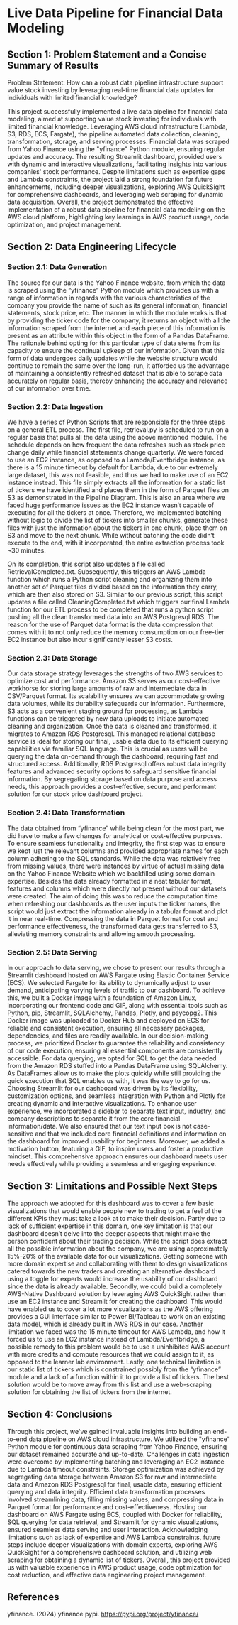 # Live Data Pipeline for Financial Data Modeling

## Section 1: Problem Statement and a Concise Summary of Results

Problem Statement: How can a robust data pipeline infrastructure support value stock investing by leveraging real-time financial data updates for individuals with limited financial knowledge?

This project successfully implemented a live data pipeline for financial data modeling, aimed at supporting value stock investing for individuals with limited financial knowledge. Leveraging AWS cloud infrastructure (Lambda, S3, RDS, ECS, Fargate), the pipeline automated data collection, cleaning, transformation, storage, and serving processes. Financial data was scraped from Yahoo Finance using the "yfinance" Python module, ensuring regular updates and accuracy. The resulting Streamlit dashboard, provided users with dynamic and interactive visualizations, facilitating insights into various companies' stock performance. Despite limitations such as expertise gaps and Lambda constraints, the project laid a strong foundation for future enhancements, including deeper visualizations, exploring AWS QuickSight for comprehensive dashboards, and leveraging web scraping for dynamic data acquisition. Overall, the project demonstrated the effective implementation of a robust data pipeline for financial data modeling on the AWS cloud platform, highlighting key learnings in AWS product usage, code optimization, and project management.

## Section 2: Data Engineering Lifecycle

### Section 2.1: Data Generation

The source for our data is the Yahoo Finance website, from which the data is scraped using the “yfinance” Python module which provides us with a range of information in regards with the various characteristics of the company you provide the name of such as its general information, financial statements, stock price, etc.
The manner in which the module works is that by providing the ticker code for the company, it returns an object with all the information scraped from the internet and each piece of this information is present as an attribute within this object in the form of a Pandas DataFrame. The rationale behind opting for this particular type of data stems from its capacity to ensure the continual upkeep of our information. Given that this form of data undergoes daily updates while the website structure would continue to remain the same over the long-run, it afforded us the advantage of maintaining a consistently refreshed dataset that is able to scrape data accurately on regular basis, thereby enhancing the accuracy and relevance of our information over time.

### Section 2.2: Data Ingestion

We have a series of Python Scripts that are responsible for the three steps on a general ETL process. The first file, retrieval.py is scheduled to run on a regular basis that pulls all the data using the above mentioned module. The schedule depends on how frequent the data refreshes such as stock price change daily while financial statements change quarterly. We were forced to use an EC2 instance, as opposed to a Lambda/Eventbridge instance, as there is a 15 minute timeout by default for Lambda, due to our extremely large dataset, this was not feasible, and thus we had to make use of an EC2 instance instead. This file simply extracts all the information for a static list of tickers we have identified and places them in the form of Parquet files on S3 as demonstrated in the Pipeline Diagram. This is also an area where we faced huge performance issues as the EC2 instance wasn’t capable of executing for all the tickers at once. Therefore, we implemented batching without logic to divide the list of tickers into smaller chunks, generate these files with just the information about the tickers in one chunk, place them on S3 and move to the next chunk. While without batching the code didn’t execute to the end, with it incorporated, the entire extraction process took ~30 minutes.

On its completion, this script also updates a file called RetrievalCompleted.txt. Subsequently, this triggers an AWS Lambda function which runs a Python script cleaning and organizing them into another set of Parquet files divided based on the information they carry, which are then also stored on S3. Similar to our previous script, this script updates a file called CleaningCompleted.txt which triggers our final Lambda function for our ETL process to be completed that runs a python script pushing all the clean transformed data into an AWS Postgresql RDS. The reason for the use of Parquet data format is the data compression that comes with it to not only reduce the memory consumption on our free-tier EC2 instance but also incur significantly lesser S3 costs.

### Section 2.3: Data Storage

Our data storage strategy leverages the strengths of two AWS services to optimize cost and performance. Amazon S3 serves as our cost-effective workhorse for storing large amounts of raw and intermediate data in CSV/Parquet format. Its scalability ensures we can accommodate growing data volumes, while its durability safeguards our information. Furthermore, S3 acts as a convenient staging ground for processing, as Lambda functions can be triggered by new data uploads to initiate automated cleaning and organization. Once the data is cleaned and transformed, it migrates to Amazon RDS Postgresql. This managed relational database service is ideal for storing our final, usable data due to its efficient querying capabilities via familiar SQL language. This is crucial as users will be querying the data on-demand through the dashboard, requiring fast and structured access. Additionally, RDS Postgresql offers robust data integrity features and advanced security options to safeguard sensitive financial information. By segregating storage based on data purpose and access needs, this approach provides a cost-effective, secure, and performant solution for our stock price dashboard project.

### Section 2.4: Data Transformation

The data obtained from “yfinance” while being clean for the most part, we did have to make a few changes for analytical or cost-effective purposes. To ensure seamless functionality and integrity, the first step was to ensure we kept just the relevant columns and provided appropriate names for each column adhering to the SQL standards. While the data was relatively free from missing values, there were instances by virtue of actual missing data on the Yahoo Finance Website which we backfilled using some domain expertise.
Besides the data already formatted in a neat tabular format, features and columns which were directly not present without our datasets were created. The aim of doing this was to reduce the computation time when refreshing our dashboards as the user inputs the ticker names, the script would just extract the information already in a tabular format and plot it in near real-time. Compressing the data in Parquet format for cost and performance effectiveness, the transformed data gets transferred to S3, alleviating memory constraints and allowing smooth processing.

### Section 2.5: Data Serving

In our approach to data serving, we chose to present our results through a Streamlit dashboard hosted on AWS Fargate using Elastic Container Service (ECS). We selected Fargate for its ability to dynamically adjust to user demand, anticipating varying levels of traffic to our dashboard. To achieve this, we built a Docker image with a foundation of Amazon Linux, incorporating our frontend code and GIF, along with essential tools such as Python, pip, Streamlit, SQLAlchemy, Pandas, Plotly, and psycopg2. This Docker image was uploaded to Docker Hub and deployed on ECS for reliable and consistent execution, ensuring all necessary packages, dependencies, and files are readily available. In our decision-making process, we prioritized Docker to guarantee the reliability and consistency of our code execution, ensuring all essential components are consistently accessible. For data querying, we opted for SQL to get the data needed from the Amazon RDS stuffed into a Pandas DataFrame using SQLAlchemy. As DataFrames allow us to make the plots quickly while still providing the quick execution that SQL enables us with, it was the way to go for us. Choosing Streamlit for our dashboard was driven by its flexibility, customization options, and seamless integration with Python and Plotly for creating dynamic and interactive visualizations. To enhance user experience, we incorporated a sidebar to separate text input, industry, and company descriptions to separate it from the core financial information/data. We also ensured that our text input box is not case-sensitive and that we included core financial definitions and information on the dashboard for improved usability for beginners. Moreover, we added a motivation button, featuring a GIF, to inspire users and foster a productive mindset. This comprehensive approach ensures our dashboard meets user needs effectively while providing a seamless and engaging experience.

## Section 3: Limitations and Possible Next Steps

The approach we adopted for this dashboard was to cover a few basic visualizations that would enable people new to trading to get a feel of the different KPIs they must take a look at to make their decision. Partly due to lack of sufficient expertise in this domain, one key limitation is that our dashboard doesn’t delve into the deeper aspects that might make the person confident about their trading decision. While the script does extract all the possible information about the company, we are using approximately 15%-20% of the available data for our visualizations. Getting someone with more domain expertise and collaborating with them to design visualizations catered towards the new traders and creating an alternative dashboard using a toggle for experts would increase the usability of our dashboard since the data is already available. Secondly, we could build a completely AWS-Native Dashboard solution by leveraging AWS QuickSight rather than use an EC2 instance and Streamlit for creating the dashboard. This would have enabled us to cover a lot more visualizations as the AWS offering provides a GUI interface similar to Power BI/Tableau to work on an existing data model, which is already built in AWS RDS in our case. Another limitation we faced was the 15 minute timeout for AWS Lambda, and how it forced us to use an EC2 instance instead of Lambda/Eventbridge, a possible remedy to this problem would be to use a uninhibited AWS account with more credits and compute resources that we could assign to it, as opposed to the learner lab environment. Lastly, one technical limitation is our static list of tickers which is constrained possibly from the “yfinance” module and a lack of a function within it to provide a list of tickers. The best solution would be to move away from this list and use a web-scraping solution for obtaining the list of tickers from the internet.


## Section 4: Conclusions

Through this project, we've gained invaluable insights into building an end-to-end data pipeline on AWS cloud infrastructure. We utilized the "yfinance" Python module for continuous data scraping from Yahoo Finance, ensuring our dataset remained accurate and up-to-date. Challenges in data ingestion were overcome by implementing batching and leveraging an EC2 instance due to Lambda timeout constraints. Storage optimization was achieved by segregating data storage between Amazon S3 for raw and intermediate data and Amazon RDS Postgresql for final, usable data, ensuring efficient querying and data integrity. Efficient data transformation processes involved streamlining data, filling missing values, and compressing data in Parquet format for performance and cost-effectiveness. Hosting our dashboard on AWS Fargate using ECS, coupled with Docker for reliability, SQL querying for data retrieval, and Streamlit for dynamic visualizations, ensured seamless data serving and user interaction. Acknowledging limitations such as lack of expertise and AWS Lambda constraints, future steps include deeper visualizations with domain experts, exploring AWS QuickSight for a comprehensive dashboard solution, and utilizing web scraping for obtaining a dynamic list of tickers. Overall, this project provided us with valuable experience in AWS product usage, code optimization for cost reduction, and effective data engineering project management.

## References

yfinance. (2024) yfinance pypi. https://pypi.org/project/yfinance/

